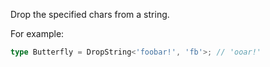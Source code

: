 Drop the specified chars from a string.

For example:

```ts
type Butterfly = DropString<'foobar!', 'fb'>; // 'ooar!'
```
